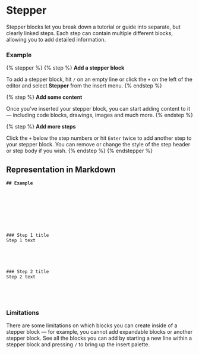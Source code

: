# Stepper

Stepper blocks let you break down a tutorial or guide into separate, but clearly linked steps. Each step can contain multiple different blocks, allowing you to add detailed information.

### Example

{% stepper %}
{% step %}
**Add a stepper block**

To add a stepper block, hit `/` on an empty line or click the `+` on the left of the editor and select **Stepper** from the insert menu.
{% endstep %}

{% step %}
**Add some content**

Once you’ve inserted your stepper block, you can start adding content to it — including code blocks, drawings, images and much more.
{% endstep %}

{% step %}
**Add more steps**

Click the `+` below the step numbers or hit `Enter` twice to add another step to your stepper block. You can remove or change the style of the step header or step body if you wish.
{% endstep %}
{% endstepper %}

## Representation in Markdown

<pre class="language-markdown"><code class="lang-markdown"><strong>## Example
</strong>








### Step 1 title
Step 1 text





### Step 2 title
Step 2 text




</code></pre>

### Limitations

There are some limitations on which blocks you can create inside of a stepper block — for example, you cannot add expandable blocks or another stepper block. See all the blocks you can add by starting a new line within a stepper block and pressing `/` to bring up the insert palette.
